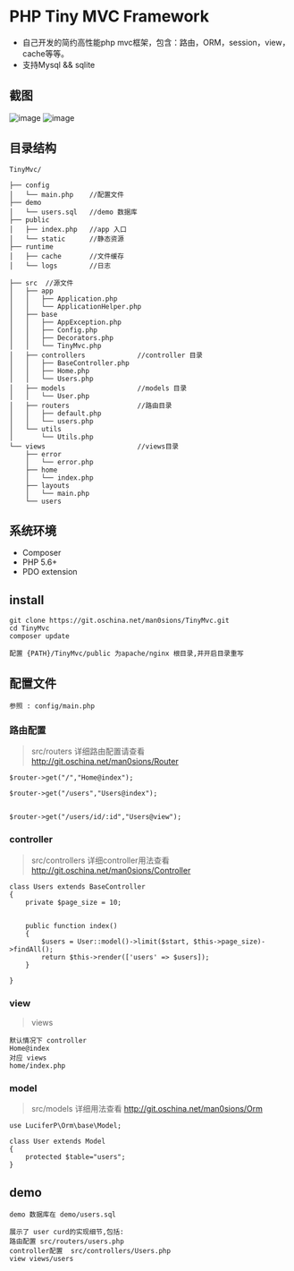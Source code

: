 # PHP Tiny MVC Framework

* 自己开发的简约高性能php mvc框架，包含：路由，ORM，session，view，cache等等。
* 支持Mysql && sqlite


## 截图
![image](http://101.200.130.104/images/YH/tinymvc1.png)
![image](http://101.200.130.104/images/YH/tinymvc2.png)

## 目录结构

```
TinyMvc/

├── config                              
│   └── main.php    //配置文件
├── demo                               
│   └── users.sql   //demo 数据库
├── public                              
│   ├── index.php   //app 入口
│   └── static      //静态资源
├── runtime
│   ├── cache       //文件缓存
│   └── logs        //日志

├── src  //源文件
│   ├── app
│   │   ├── Application.php   
│   │   └── ApplicationHelper.php
│   ├── base
│   │   ├── AppException.php
│   │   ├── Config.php
│   │   ├── Decorators.php
│   │   └── TinyMvc.php
│   ├── controllers             //controller 目录
│   │   ├── BaseController.php
│   │   ├── Home.php
│   │   └── Users.php
│   ├── models                  //models 目录
│   │   └── User.php
│   ├── routers                 //路由目录
│   │   ├── default.php
│   │   └── users.php
│   └── utils
│       └── Utils.php
└── views                       //views目录
    ├── error
    │   └── error.php
    ├── home
    │   └── index.php
    ├── layouts
    │   └── main.php
    └── users
```
## 系统环境

* Composer
* PHP 5.6+
* PDO extension

## install 

```
git clone https://git.oschina.net/man0sions/TinyMvc.git
cd TinyMvc
composer update

配置 {PATH}/TinyMvc/public 为apache/nginx 根目录,并开启目录重写

```


## 配置文件

```
参照 : config/main.php
```

### 路由配置
>src/routers
>详细路由配置请查看 http://git.oschina.net/man0sions/Router


```
$router->get("/","Home@index");

$router->get("/users","Users@index");


$router->get("/users/id/:id","Users@view");

```

### controller 
> src/controllers
> 详细controller用法查看 http://git.oschina.net/man0sions/Controller

```
class Users extends BaseController
{
    private $page_size = 10;

   
    public function index()
    {
        $users = User::model()->limit($start, $this->page_size)->findAll();
        return $this->render(['users' => $users]);
    }
    
}
```

### view 

> views

```
默认情况下 controller
Home@index
对应 views
home/index.php

```


### model
> src/models
> 详细用法查看 http://git.oschina.net/man0sions/Orm

```
use LuciferP\Orm\base\Model;

class User extends Model
{
    protected $table="users";
}
```




## demo
```
demo 数据库在 demo/users.sql

展示了 user curd的实现细节,包括:
路由配置 src/routers/users.php
controller配置  src/controllers/Users.php
view views/users


```

